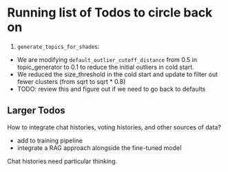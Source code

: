 # Running list of Todos to circle back on

1. `generate_topics_for_shades`: 
- We are modifying `default_outlier_cutoff_distance` from 0.5 in topic_generator to 0.1 to reduce the initial outliers in cold start.
- We reduced the size_threshold in the cold start and update to filter out fewer clusters (from sqrt to sqrt * 0.8)
- TODO: review this and figure out if we need to go back to defaults


## Larger Todos

How to integrate chat histories, voting histories, and other sources of data?
- add to training pipeline
- integrate a RAG approach alongside the fine-tuned model

Chat histories need particular thinking.